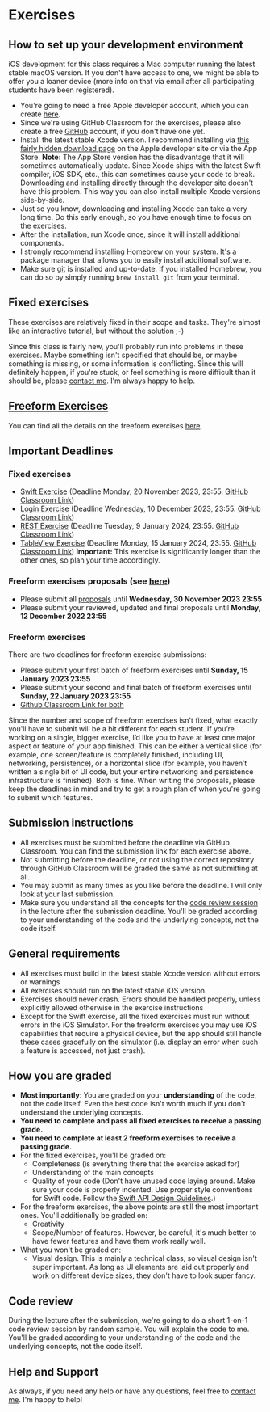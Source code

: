 # Exercises

## How to set up your development environment

iOS development for this class requires a Mac computer running the latest stable macOS version. If you don't have access to one, we might be able to offer you a loaner device (more info on that via email after all participating students have been registered).

- You're going to need a free Apple developer account, which you can create [here](https://developer.apple.com/account/).
- Since we're using GitHub Classroom for the exercises, please also create a free [GitHub](https://github.com) account, if you don't have one yet.
- Install the latest stable Xcode version. I recommend installing via [this fairly hidden download page](https://developer.apple.com/download/more/) on the Apple developer site or via the App Store. **Note:** The App Store version has the disadvantage that it will sometimes automatically update. Since Xcode ships with the latest Swift compiler, iOS SDK, etc., this can sometimes cause your code to break. Downloading and installing directly through the developer site doesn't have this problem. This way you can also install multiple Xcode versions side-by-side.
- Just so you know, downloading and installing Xcode can take a very long time. Do this early enough, so you have enough time to focus on the exercises.
- After the installation, run Xcode once, since it will install additional components.
- I strongly recommend installing [Homebrew](https://brew.sh/) on your system. It's a package manager that allows you to easily install additional software.
- Make sure [git](https://git-scm.com/) is installed and up-to-date. If you installed Homebrew, you can do so by simply running `brew install git` from your terminal.

## Fixed exercises

These exercises are relatively fixed in their scope and tasks. They're almost like an interactive tutorial, but without the solution ;-)

Since this class is fairly new, you'll probably run into problems in these exercises. Maybe something isn't specified that should be, or maybe something is missing, or some information is conflicting. Since this will definitely happen, if you're stuck, or feel something is more difficult than it should be, please [contact me](../README.md/#support-or-contact). I'm always happy to help.

## [Freeform Exercises](freeform)

You can find all the details on the freeform exercises [here](freeform).

## Important Deadlines

### Fixed exercises

- [Swift Exercise](swift-exercise.md) (Deadline Monday, 20 November 2023, 23:55. [GitHub Classroom Link](https://classroom.github.com/a/4S-1sefD))
- [Login Exercise](login-screen-exercise.md) (Deadline Wednesday, 10 December 2023, 23:55. [GitHub Classroom Link](https://classroom.github.com/a/PmWzOPls))
- [REST Exercise](rest-exercise.md) (Deadline Tuesday, 9 January 2024, 23:55. [GitHub Classroom Link](https://classroom.github.com/a/0y4ulFHw))
- [TableView Exercise](tableview-exercise.md) (Deadline Monday, 15 January 2024, 23:55. [GitHub Classroom Link](https://classroom.github.com/a/CFwRhnu0)) **Important:** This exercise is significantly longer than the other ones, so plan your time accordingly.

### Freeform exercises proposals (see [here](freeform#proposals))

- Please submit all [proposals](freeform#proposals) until **Wednesday, 30 November 2023 23:55**
- Please submit your reviewed, updated and final proposals until **Monday, 12 December 2022 23:55**

### Freeform exercises

There are two deadlines for freeform exercise submissions:

- Please submit your first batch of freeform exercises until **Sunday, 15 January 2023 23:55**
- Please submit your second and final batch of freeform exercises until **Sunday, 22 January 2023 23:55**
- [Github Classroom Link for both](https://classroom.github.com/a/Ix2LyzF3)

Since the number and scope of freeform exercises isn't fixed, what exactly you'll have to submit will be a bit different for each student. If you’re working on a single, bigger exercise, I’d like you to have at least one major aspect or feature of your app finished. This can be either a vertical slice (for example, one screen/feature is completely finished, including UI, networking, persistence), or a horizontal slice (for example, you haven’t written a single bit of UI code, but your entire networking and persistence infrastructure is finished). Both is fine. When writing the proposals, please keep the deadlines in mind and try to get a rough plan of when you're going to submit which features.

## Submission instructions

- All exercises must be submitted before the deadline via GitHub Classroom. You can find the submission link for each exercise above.
- Not submitting before the deadline, or not using the correct repository through GitHub Classroom will be graded the same as not submitting at all.
- You may submit as many times as you like before the deadline. I will only look at your last submission.
- Make sure you understand all the concepts for the [code review session](#code-review) in the lecture after the submission deadline. You'll be graded according to your understanding of the code and the underlying concepts, not the code itself.

## General requirements

- All exercises must build in the latest stable Xcode version without errors or warnings
- All exercises should run on the latest stable iOS version.
- Exercises should never crash. Errors should be handled properly, unless explicitly allowed otherwise in the exercise instructions
- Except for the Swift exercise, all the fixed exercises must run without errors in the iOS Simulator. For the freeform exercises you may use iOS capabilities that require a physical device, but the app should still handle these cases gracefully on the simulator (i.e. display an error when such a feature is accessed, not just crash).

## How you are graded

- **Most importantly**: You are graded on your **understanding** of the code, not the code itself. Even the best code isn't worth much if you don't understand the underlying concepts.
- **You need to complete and pass all fixed exercises to receive a passing grade.**
- **You need to complete at least 2 freeform exercises to receive a passing grade.**
- For the fixed exercises, you'll be graded on:
	- Completeness (is everything there that the exercise asked for)
	- Understanding of the main concepts
	- Quality of your code (Don't have unused code laying around. Make sure your code is properly indented. Use proper style conventions for Swift code. Follow the [Swift API Design Guidelines](https://swift.org/documentation/api-design-guidelines/).)
- For the freeform exercises, the above points are still the most important ones. You'll additionally be graded on:
	- Creativity
	- Scope/Number of features. However, be careful, it's much better to have fewer features and have them work really well.
- What you won't be graded on:
	- Visual design. This is mainly a technical class, so visual design isn't super important. As long as UI elements are laid out properly and work on different device sizes, they don't have to look super fancy.
	
## Code review

During the lecture after the submission, we're going to do a short 1-on-1 code review session by random sample. You will explain the code to me. You'll be graded according to your understanding of the code and the underlying concepts, not the code itself.

## Help and Support

As always, if you need any help or have any questions, feel free to [contact me](../README.md/#support-or-contact). I'm happy to help!
